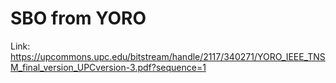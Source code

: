 # SBO from YORO 
Link: https://upcommons.upc.edu/bitstream/handle/2117/340271/YORO_IEEE_TNSM_final_version_UPCversion-3.pdf?sequence=1
